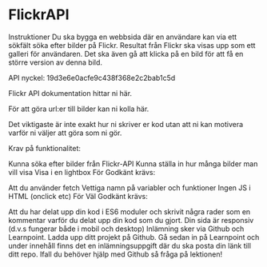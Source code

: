# FlickrAPI
Instruktioner
Du ska bygga en webbsida där en användare kan via ett sökfält söka efter bilder på Flickr. Resultat från Flickr ska visas upp som ett galleri för användaren. Det ska även gå att klicka på en bild för att få en större version av denna bild.

API nyckel: 19d3e6e0acfe9c438f368e2c2bab1c5d

Flickr API dokumentation hittar ni här.

För att göra url:er till bilder kan ni kolla här.

Det viktigaste är inte exakt hur ni skriver er kod utan att ni kan motivera varför ni väljer att göra som ni gör.

Krav på funktionalitet:

Kunna söka efter bilder från Flickr-API
Kunna ställa in hur många bilder man vill visa
Visa i en lightbox
För Godkänt krävs:

Att du använder fetch
Vettiga namn på variabler och funktioner
Ingen JS i HTML (onclick etc)
För Väl Godkänt krävs:

Att du har delat upp din kod i ES6 moduler och skrivit några rader som en kommentar varför du delat upp din kod som du gjort.
Din sida är responsiv (d.v.s fungerar både i mobil och desktop)
Inlämning sker via Github och Learnpoint. Ladda upp ditt projekt på Github. Gå sedan in på Learnpoint och under innehåll finns det en inlämningsuppgift där du ska posta din länk till ditt repo. Ifall du behöver hjälp med Github så fråga på lektionen!
